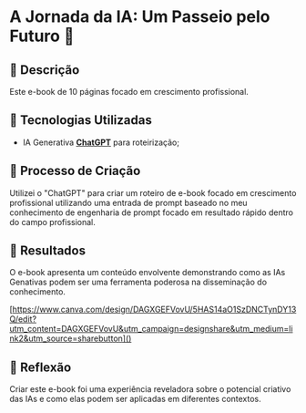 # A Jornada da IA: Um Passeio pelo Futuro 🌌

## 📒 Descrição
Este e-book de 10 páginas focado em crescimento profissional.

## 🤖 Tecnologias Utilizadas
- IA Generativa **[ChatGPT](https://chat.openai.com)** para roteirização;

## 🧐 Processo de Criação
Utilizei o "ChatGPT" para criar um roteiro de e-book focado em crescimento profissional utilizando uma entrada de prompt baseado no meu conhecimento de engenharia de prompt
focado em resultado rápido dentro do campo profissional.

## 🚀 Resultados
O e-book apresenta um conteúdo envolvente demonstrando como as IAs Genativas podem ser uma ferramenta poderosa na disseminação do conhecimento.

[https://www.canva.com/design/DAGXGEFVovU/5HAS14aO1SzDNCTynDY13Q/edit?utm_content=DAGXGEFVovU&utm_campaign=designshare&utm_medium=link2&utm_source=sharebutton]()

## 💭 Reflexão
Criar este e-book foi uma experiência reveladora sobre o potencial criativo das IAs e como elas podem ser aplicadas em diferentes contextos.
